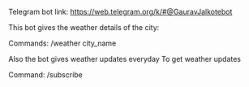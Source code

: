 Telegram bot link: https://web.telegram.org/k/#@GauravJalkotebot

This bot gives the weather details of the city: 

Commands:  /weather city_name

Also the bot gives weather updates everyday 
To get weather updates

Command: /subscribe
